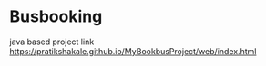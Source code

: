 # Busbooking
java based project
link 
https://pratikshakale.github.io/MyBookbusProject/web/index.html
